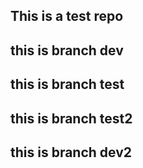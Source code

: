 ## This is a test repo

## this is branch dev

## this is branch test

## this is branch test2
## this is branch dev2
